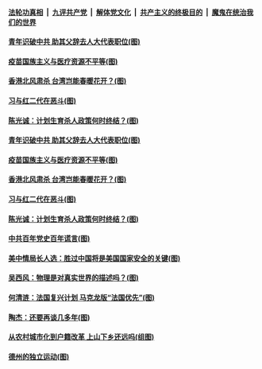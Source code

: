 ####  [法轮功真相](../../../../basic/blob/master/README.md?t=02270201) &nbsp;|&nbsp; [九评共产党](../../../../9ping.md/blob/master/README.md?t=02270201) &nbsp;|&nbsp; [解体党文化](../../../../jtdwh.md/blob/master/README.md?t=02270201)  &nbsp;|&nbsp; [共产主义的终极目的](../../../../gczydzjmd.md/blob/master/README.md?t=02270201) &nbsp;|&nbsp; [魔鬼在统治我们的世界](../../../../mgztzwmdsj.md/blob/master/README.md?t=02270201) 

#### [青年识破中共 助其父辞去人大代表职位(图)](../pages/p4/963776.md?t=02270201) 


#### [疫苗国族主义与医疗资源不平等(图)](../pages/p4/963770.md?t=02270201) 

#### [香港北风肃杀 台湾岂能春暖花开？(图)](../pages/p4/963765.md?t=02270201) 

#### [习与红二代在恶斗(图)](../pages/p4/963766.md?t=02270201) 

#### [陈光诚：计划生育杀人政策何时终结？(图)](../pages/p4/963755.md?t=02270201) 



#### [青年识破中共 助其父辞去人大代表职位(图)](../pages/p4/963776.md?t=02270201) 


#### [疫苗国族主义与医疗资源不平等(图)](../pages/p4/963770.md?t=02270201) 

#### [香港北风肃杀 台湾岂能春暖花开？(图)](../pages/p4/963765.md?t=02270201) 

#### [习与红二代在恶斗(图)](../pages/p4/963766.md?t=02270201) 

#### [陈光诚：计划生育杀人政策何时终结？(图)](../pages/p4/963755.md?t=02270201) 

#### [中共百年党史百年谎言(图)](../pages/p4/963753.md?t=02270201) 

#### [美中情局长人选：胜过中国将是美国国家安全的关键(图)](../pages/p4/963708.md?t=02270201) 


#### [吴西风：物理是对真实世界的描述吗？(图)](../pages/p4/963705.md?t=02270201) 


#### [何清涟：法国复兴计划 马克龙版“法国优先”(图)](../pages/p4/963669.md?t=02270201) 

#### [陶杰：还要再谈几多年(图)](../pages/p4/963667.md?t=02270201) 


#### [从农村城市化到户籍改革 上山下乡还远吗(组图)](../pages/p4/963538.md?t=02270201) 



#### [德州的独立运动(图)](../pages/p4/963550.md?t=02270201) 

